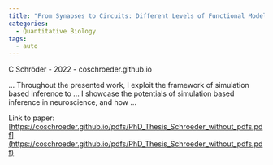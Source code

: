 ```yaml
---
title: "From Synapses to Circuits: Different Levels of Functional Modeling of the Retina"
categories:
  - Quantitative Biology
tags:
  - auto
---
```

C Schröder - 2022 - coschroeder.github.io

… Throughout the presented work, I exploit the framework of simulation based inference to … I showcase the potentials of simulation based inference in neuroscience, and how …

Link to paper: [https://coschroeder.github.io/pdfs/PhD_Thesis_Schroeder_without_pdfs.pdf](https://coschroeder.github.io/pdfs/PhD_Thesis_Schroeder_without_pdfs.pdf)
